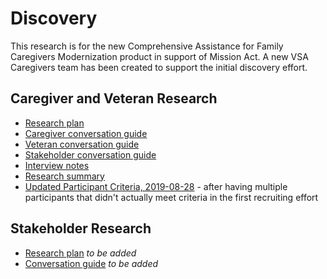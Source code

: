 # Discovery 
This research is for the new Comprehensive Assistance for Family Caregivers Modernization product in support of Mission Act. A new VSA Caregivers team has been created to support the initial discovery effort.

## Caregiver and Veteran Research
- [Research plan](./research-plan.md)
- [Caregiver conversation guide](./caregiver-conversation-guide.md) 
- [Veteran conversation guide](./veteran-conversation-guide.md)
- [Stakeholder conversation guide](./stakeholder-conversation-guide.md)
- [Interview notes](https://github.com/department-of-veterans-affairs/va.gov-team/tree/master/products/caregivers/discovery/research/discovery-aug-2019/notes) 
- [Research summary](https://github.com/department-of-veterans-affairs/va.gov-team/blob/master/products/caregivers/discovery/caregiver-discovery-sprint1-userresearch.md) 
- [Updated Participant Criteria, 2019-08-28](https://github.com/department-of-veterans-affairs/va.gov-team/blob/master/products/caregivers/discovery/research/discovery-aug-2019/updated-participant-criteria.md) - after having multiple participants that didn't actually meet criteria in the first recruiting effort

## Stakeholder Research
- [Research plan]() *to be added*
- [Conversation guide]() *to be added*
